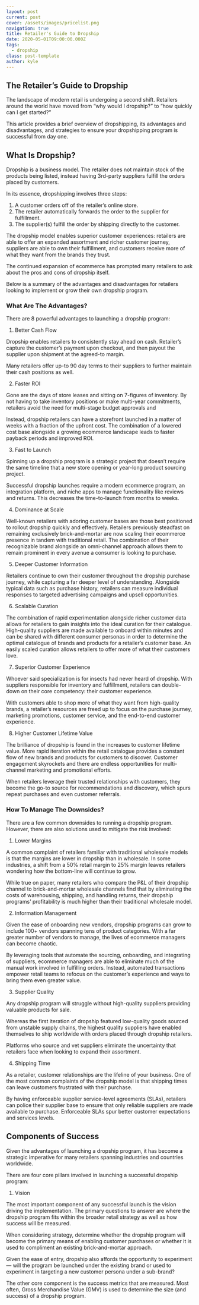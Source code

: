 ```yaml
---
layout: post
current: post
cover: /assets/images/pricelist.png
navigation: true
title: Retailer's Guide to Dropship
date: 2020-05-01T09:00:00.000Z
tags:
  - dropship
class: post-template
author: kyle
---
```

## The Retailer’s Guide to Dropship

The landscape of modern retail is undergoing a second shift. Retailers around the world have moved from “why would I dropship?” to “how quickly can I get started?”

This article provides a brief overview of dropshipping, its advantages and disadvantages, and strategies to ensure your dropshipping program is successful from day one. 


## What Is Dropship?

Dropship is a business model. The retailer does not maintain stock of the products being listed, instead having 3rd-party suppliers fulfill the orders placed by customers. 

In its essence, dropshipping involves three steps: 



1. A customer orders off of the retailer’s online store. 
2. The retailer automatically forwards the order to the supplier for fulfillment. 
3. The supplier(s) fulfill the order by shipping directly to the customer. 

The dropship model enables superior customer experiences: retailers are able to offer an expanded assortment and richer customer journey, suppliers are able to own their fulfillment, and customers receive more of what they want from the brands they trust.  

The continued expansion of ecommerce has prompted many retailers to ask about the pros and cons of dropship itself. 

Below is a summary of the advantages and disadvantages for retailers looking to implement or grow their own dropship program. 


### What Are The Advantages?

There are 8 powerful advantages to launching a dropship program: 



1. Better Cash Flow

Dropship enables retailers to consistently stay ahead on cash. Retailer’s capture the customer’s payment upon checkout, and then payout the supplier upon shipment at the agreed-to margin.

Many retailers offer up-to 90 day terms to their suppliers to further maintain their cash positions as well. 



2. Faster ROI

Gone are the days of store leases and sitting on 7-figures of inventory. By not having to take inventory positions or make multi-year commitments, retailers avoid the need for multi-stage budget approvals and 

Instead, dropship retailers can have a storefront launched in a matter of weeks with a fraction of the upfront cost. The combination of a lowered cost base alongside a growing ecommerce landscape leads to faster payback periods and improved ROI. 



3. Fast to Launch

Spinning up a dropship program is a strategic project that doesn’t require the same timeline that a new store opening or year-long product sourcing project. 

Successful dropship launches require a modern ecommerce program, an integration platform, and niche apps to manage functionality like reviews and returns. This decreases the time-to-launch from months to weeks. 



4. Dominance at Scale

Well-known retailers with adoring customer bases are those best positioned to rollout dropship quickly and effectively. Retailers previously steadfast on remaining exclusively brick-and-mortar are now scaling their ecommerce presence in tandem with traditional retail. The combination of their recognizable brand alongside an omni-channel approach allows them to remain prominent in every avenue a consumer is looking to purchase. 



5. Deeper Customer Information

Retailers continue to own their customer throughout the dropship purchase journey, while capturing a far deeper level of understanding. Alongside typical data such as purchase history, retailers can measure individual responses to targeted advertising campaigns and upsell opportunities.



6. Scalable Curation 

The combination of rapid experimentation alongside richer customer data allows for retailers to gain insights into the ideal curation for their catalogue. High-quality suppliers are made available to onboard within minutes and can be shared with different consumer personas in order to determine the optimal catalogue of brands and products for a retailer’s customer base. An easily scaled curation allows retailers to offer more of what their customers love.



7. Superior Customer Experience

Whoever said specialization is for insects had never heard of dropship. With suppliers responsible for inventory and fulfillment, retailers can double-down on their core competency: their customer experience. 

With customers able to shop more of what they want from high-quality brands, a retailer’s resources are freed up to focus on the purchase journey, marketing promotions, customer service, and the end-to-end customer experience.



8. Higher Customer Lifetime Value

The brilliance of dropship is found in the increases to customer lifetime value. More rapid iteration within the retail catalogue provides a constant flow of new brands and products for customers to discover. Customer engagement skyrockets and there are endless opportunities for multi-channel marketing and promotional efforts. 

When retailers leverage their trusted relationships with customers, they become the go-to source for recommendations and discovery, which spurs repeat purchases and even customer referrals. 


### How To Manage The Downsides?

There are a few common downsides to running a dropship program. However, there are also solutions used to mitigate the risk involved:



1. Lower Margins

A common complaint of retailers familiar with traditional wholesale models is that the margins are lower in dropship than in wholesale. In some industries, a shift from a 50% retail margin to 25% margin leaves retailers wondering how the bottom-line will continue to grow.

While true on paper, many retailers who compare the P&L of their dropship channel to brick-and-mortar wholesale channels find that by eliminating the costs of warehousing, shipping, and handling returns, their dropship programs’ profitability is much higher than their traditional wholesale model. 



2. Information Management 

Given the ease of onboarding new vendors, dropship programs can grow to include 100+ vendors spanning tens of product categories. With a far greater number of vendors to manage, the lives of ecommerce managers can become chaotic. 

By leveraging tools that automate the sourcing, onboarding, and integrating of suppliers, ecommerce managers are able to eliminate much of the manual work involved in fulfilling orders. Instead, automated transactions empower retail teams to refocus on the customer’s experience and ways to bring them even greater value. 



3. Supplier Quality

Any dropship program will struggle without high-quality suppliers providing valuable products for sale. 

Whereas the first iteration of dropship featured low-quality goods sourced from unstable supply chains, the highest quality suppliers have enabled themselves to ship worldwide with orders placed through dropship retailers.

Platforms who source and vet suppliers eliminate the uncertainty that retailers face when looking to expand their assortment. 



4. Shipping Time

As a retailer, customer relationships are the lifeline of your business. One of the most common complaints of the dropship model is that shipping times can leave customers frustrated with their purchase. 

By having enforceable supplier service-level agreements (SLAs), retailers can police their supplier base to ensure that only reliable suppliers are made available to purchase. Enforceable SLAs spur better customer expectations and services levels. 


## Components of Success

Given the advantages of launching a dropship program, it has become a strategic imperative for many retailers spanning industries and countries worldwide. 

There are four core pillars involved in launching a successful dropship program: 



1. Vision

The most important component of any successful launch is the vision driving the implementation. The primary questions to answer are where the dropship program fits within the broader retail strategy as well as how success will be measured. 

When considering strategy, determine whether the dropship program will become the primary means of enabling customer purchases or whether it is used to compliment an existing brick-and-mortar approach. 

Given the ease of entry, dropship also affords the opportunity to experiment — will the program be launched under the existing brand or used to experiment in targeting a new customer persona under a sub-brand? 

The other core component is the success metrics that are measured. Most often, Gross Merchandise Value (GMV) is used to determine the size (and success) of a dropship program.
